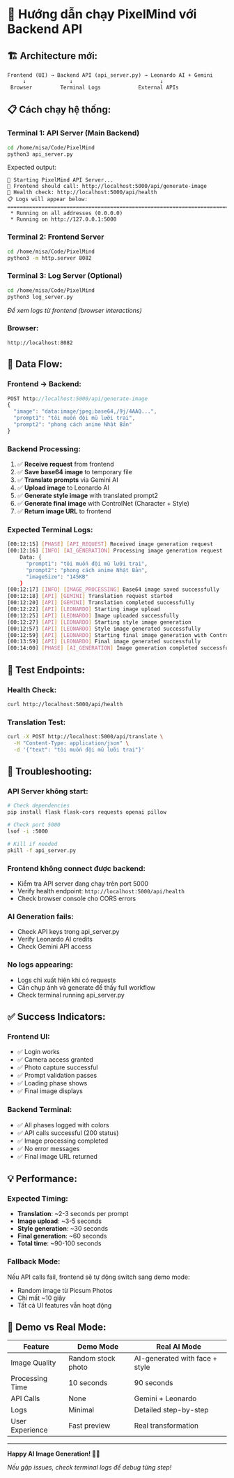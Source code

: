 # 🚀 Hướng dẫn chạy PixelMind với Backend API

## 🏗️ **Architecture mới:**
```
Frontend (UI) → Backend API (api_server.py) → Leonardo AI + Gemini
     ↓              ↓                            ↓
 Browser         Terminal Logs            External APIs
```

## 📋 **Cách chạy hệ thống:**

### **Terminal 1: API Server (Main Backend)**
```bash
cd /home/misa/Code/PixelMind
python3 api_server.py
```

Expected output:
```
🚀 Starting PixelMind API Server...
📡 Frontend should call: http://localhost:5000/api/generate-image
🔧 Health check: http://localhost:5000/api/health
📋 Logs will appear below:
================================================================================
 * Running on all addresses (0.0.0.0)
 * Running on http://127.0.0.1:5000
```

### **Terminal 2: Frontend Server**
```bash
cd /home/misa/Code/PixelMind
python3 -m http.server 8082
```

### **Terminal 3: Log Server (Optional)**
```bash
cd /home/misa/Code/PixelMind
python3 log_server.py
```
*Để xem logs từ frontend (browser interactions)*

### **Browser:**
```
http://localhost:8082
```

## 🔄 **Data Flow:**

### **Frontend → Backend:**
```javascript
POST http://localhost:5000/api/generate-image
{
  "image": "data:image/jpeg;base64,/9j/4AAQ...",
  "prompt1": "tôi muốn đội mũ lưỡi trai",
  "prompt2": "phong cách anime Nhật Bản"
}
```

### **Backend Processing:**
1. ✅ **Receive request** from frontend
2. ✅ **Save base64 image** to temporary file
3. ✅ **Translate prompts** via Gemini AI
4. ✅ **Upload image** to Leonardo AI
5. ✅ **Generate style image** with translated prompt2
6. ✅ **Generate final image** with ControlNet (Character + Style)
7. ✅ **Return image URL** to frontend

### **Expected Terminal Logs:**
```bash
[00:12:15] [PHASE] [API_REQUEST] Received image generation request
[00:12:16] [INFO] [AI_GENERATION] Processing image generation request
    Data: {
      "prompt1": "tôi muốn đội mũ lưỡi trai",
      "prompt2": "phong cách anime Nhật Bản",
      "imageSize": "145KB"
    }
[00:12:17] [INFO] [IMAGE_PROCESSING] Base64 image saved successfully
[00:12:18] [API] [GEMINI] Translation request started
[00:12:20] [API] [GEMINI] Translation completed successfully
[00:12:22] [API] [LEONARDO] Starting image upload
[00:12:25] [API] [LEONARDO] Image uploaded successfully
[00:12:27] [API] [LEONARDO] Starting style image generation
[00:12:57] [API] [LEONARDO] Style image generated successfully
[00:12:59] [API] [LEONARDO] Starting final image generation with ControlNet
[00:13:59] [API] [LEONARDO] Final image generated successfully
[00:14:00] [PHASE] [AI_GENERATION] Image generation completed successfully
```

## 🎯 **Test Endpoints:**

### **Health Check:**
```bash
curl http://localhost:5000/api/health
```

### **Translation Test:**
```bash
curl -X POST http://localhost:5000/api/translate \
  -H "Content-Type: application/json" \
  -d '{"text": "tôi muốn đội mũ lưỡi trai"}'
```

## 🔧 **Troubleshooting:**

### **API Server không start:**
```bash
# Check dependencies
pip install flask flask-cors requests openai pillow

# Check port 5000
lsof -i :5000

# Kill if needed
pkill -f api_server.py
```

### **Frontend không connect được backend:**
- Kiểm tra API server đang chạy trên port 5000
- Verify health endpoint: `http://localhost:5000/api/health`
- Check browser console cho CORS errors

### **AI Generation fails:**
- Check API keys trong api_server.py
- Verify Leonardo AI credits
- Check Gemini API access

### **No logs appearing:**
- Logs chỉ xuất hiện khi có requests
- Cần chụp ảnh và generate để thấy full workflow
- Check terminal running api_server.py

## ✅ **Success Indicators:**

### **Frontend UI:**
- ✅ Login works
- ✅ Camera access granted
- ✅ Photo capture successful
- ✅ Prompt validation passes
- ✅ Loading phase shows
- ✅ Final image displays

### **Backend Terminal:**
- ✅ All phases logged with colors
- ✅ API calls successful (200 status)
- ✅ Image processing completed
- ✅ No error messages
- ✅ Final image URL returned

## 💡 **Performance:**

### **Expected Timing:**
- **Translation**: ~2-3 seconds per prompt
- **Image upload**: ~3-5 seconds
- **Style generation**: ~30 seconds
- **Final generation**: ~60 seconds
- **Total time**: ~90-100 seconds

### **Fallback Mode:**
Nếu API calls fail, frontend sẽ tự động switch sang demo mode:
- Random image từ Picsum Photos
- Chỉ mất ~10 giây
- Tất cả UI features vẫn hoạt động

## 🎨 **Demo vs Real Mode:**

| Feature | Demo Mode | Real AI Mode |
|---------|-----------|--------------|
| Image Quality | Random stock photo | AI-generated with face + style |
| Processing Time | 10 seconds | 90 seconds |
| API Calls | None | Gemini + Leonardo |
| Logs | Minimal | Detailed step-by-step |
| User Experience | Fast preview | Real transformation |

---

**Happy AI Image Generation! 🎨✨**

*Nếu gặp issues, check terminal logs để debug từng step!*
